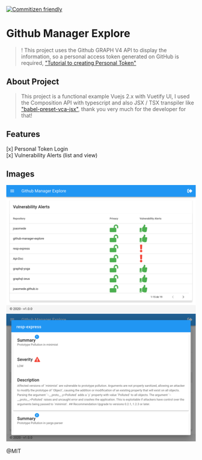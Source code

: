 [![Commitizen friendly](https://img.shields.io/badge/commitizen-friendly-brightgreen.svg)](http://commitizen.github.io/cz-cli/)


# Github Manager Explore

> ! This project uses the Github GRAPH V4 API to display the information, so a personal access token generated on GitHub is required, ["Tutorial to creating Personal Token"](https://docs.github.com/en/github/authenticating-to-github/creating-a-personal-access-token)

## About Project

> This project is a functional example Vuejs 2.x with Vuetify UI, I used the Composition API with typescript and also JSX / TSX transpiler like
["babel-preset-vca-jsx"](https://github.com/luwanquan/babel-preset-vca-jsx), thank you very much for the developer for that!

## Features
[x] Personal Token Login  
[x] Vulnerability Alerts (list and view)

## Images
![Vulnerability Alerts](img/img_1.png)
![Vulnerability Alerts](img/img_2.png)


@MIT
